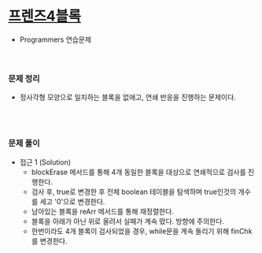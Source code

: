 # [프렌즈4블록](https://programmers.co.kr/learn/courses/30/lessons/17679)
- Programmers 연습문제  
<br><br>

### 문제 정리
- 정사각형 모양으로 일치하는 블록을 없애고, 연쇄 반응을 진행하는 문제이다.

  <br><br>

### 문제 풀이
- 접근 1 (Solution)
   - blockErase 메서드를 통해 4개 동일한 블록을 대상으로 연쇄적으로 검사를 진행한다.
   - 검사 후, true로 변경한 후 전체 boolean 테이블을 탐색하며 true인것의 개수를 세고 '0'으로 변경한다.
   - 남아있는 블록을 reArr 메서드를 통해 재정렬한다.
   - 블록을 아래가 아닌 위로 올려서 실패가 계속 떴다. 방향에 주의한다.
   - 한번이라도 4개 블록이 검사되었을 경우, while문을 계속 돌리기 위해 finChk를 변경한다. 
   